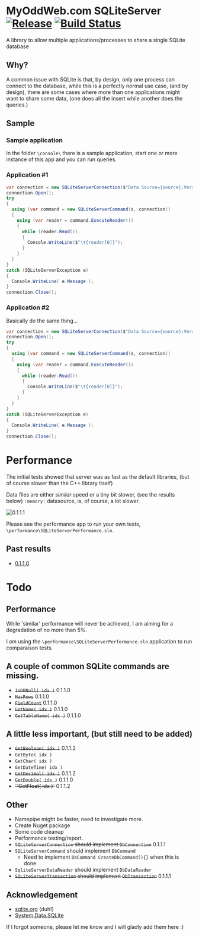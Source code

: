 # MyOddWeb.com SQLiteServer [![Release](https://img.shields.io/badge/release-v0.1.1.0-brightgreen.png?style=flat)](https://github.com/FFMG/SQLiteServer/) [![Build Status](https://travis-ci.org/FFMG/SQLiteServer.svg?branch=master)](https://travis-ci.org/FFMG/SQLiteServer)
A library to allow multiple applications/processes to share a single SQLite database

## Why?
A common issue with SQLite is that, by design, only one process can connect to the database, while this is a perfectly normal use case, (and by design), there are some cases where more than one applications might want to share some data, (one does all the insert while another does the queries.)

## Sample

### Sample application
In the folder `\console\` there is a sample application, start one or more instance of this app and you can run queries.

### Application #1
```csharp
var connection = new SQLiteServerConnection($"Data Source={source};Version=3;", Address, Port, Backlog, HeartBeatTimeOut);
connection.Open();
try
{
  using (var command = new SQLiteServerCommand(s, connection))
  {
    using (var reader = command.ExecuteReader())
    {
      while (reader.Read())
      {
        Console.WriteLine($"\t{reader[0]}");
      }
    }
  }
}
catch (SQLiteServerException e)
{
  Console.WriteLine( e.Message );
}
connection.Close();
```

### Application #2
Basically do the same thing...

```csharp
var connection = new SQLiteServerConnection($"Data Source={source};Version=3;", Address, Port, Backlog, HeartBeatTimeOut);
connection.Open();
try
{
  using (var command = new SQLiteServerCommand(s, connection))
  {
    using (var reader = command.ExecuteReader())
    {
      while (reader.Read())
      {
        Console.WriteLine($"\t{reader[0]}");
      }
    }
  }
}
catch (SQLiteServerException e)
{
  Console.WriteLine( e.Message );
}
connection.Close();
```

# Performance
The initial tests showed that server was as fast as the default libraries, (but of course slower than the C++ library itself)

Data files are either _similar_ speed or a tiny bit slower, (see the results below)
`:memory:` datasource, is, of course, a lot slower.

![0.1.1.1](https://i.imgur.com/Ve6sI4P.png)

Please see the performance app to run your own tests, `\performance\SQLiteServerPerformance.sln`.

## Past results

* [0.1.1.0](https://i.imgur.com/Ve6sI4P.png)

# Todo
## Performance 
While 'similar' performance will never be achieved, I am aiming for a degradation of no more than 5%.

I am using the `\performance\SQLiteServerPerformance.sln` application to run comparaison tests.

## A couple of common SQLite commands are missing.
* <s>`IsDBNull( idx )`</s> 0.1.1.0
* <s>`HasRows`</s> 0.1.1.0
* <s>`FieldCount`</s> 0.1.1.0
* <s>`GetName( idx )`</s> 0.1.1.0
* <s>`GetTableName( idx )`</s> 0.1.1.0

## A little less important, (but still need to be added)
* <s>`GetBoolean( idx )`</s> 0.1.1.2
* `GetByte( idx )`
* `GetChar( idx )`
* `GetDateTime( idx )`
* <s>`GetDecimal( idx )`</s> 0.1.1.2
* <s>`GetDouble( idx )`</s> 0.1.1.0
* <s>``GetFloat( idx )`</s> 0.1.1.2

## Other
* Namepipe might be faster, need to investigate more.
* Create Nuget package
* Some code cleanup
* Performance testing/report.
* <s>`SQLiteServerConnection` should implement `DbConnection`</s> 0.1.1.1
* `SQLiteServerCommand` should implement `DbCommand`
  * Need to implement `DbCommand CreateDbCommand(){}` when this is done
* `SqliteServerDataReader` should implement `DbDataReader`
* <s>`SQLiteServerTransaction` should implement `DbTransaction`</s> 0.1.1.1

## Acknowledgement

* [sqlite.org](http://sqlite.org/index.html "sqlite.org") (duh!)
* [System.Data.SQLite](https://system.data.sqlite.org/index.html/doc/trunk/www/downloads.wiki")

If I forgot someone, please let me know and I will gladly add them here :)
